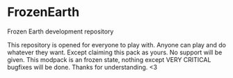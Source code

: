 # FrozenEarth
Frozen Earth development repository 

This repository is opened for everyone to play with. Anyone can play and do whatever they want. Except claiming this pack as yours. No support will be given. This modpack is an frozen state, nothing except VERY CRITICAL bugfixes will be done. Thanks for understanding. <3
